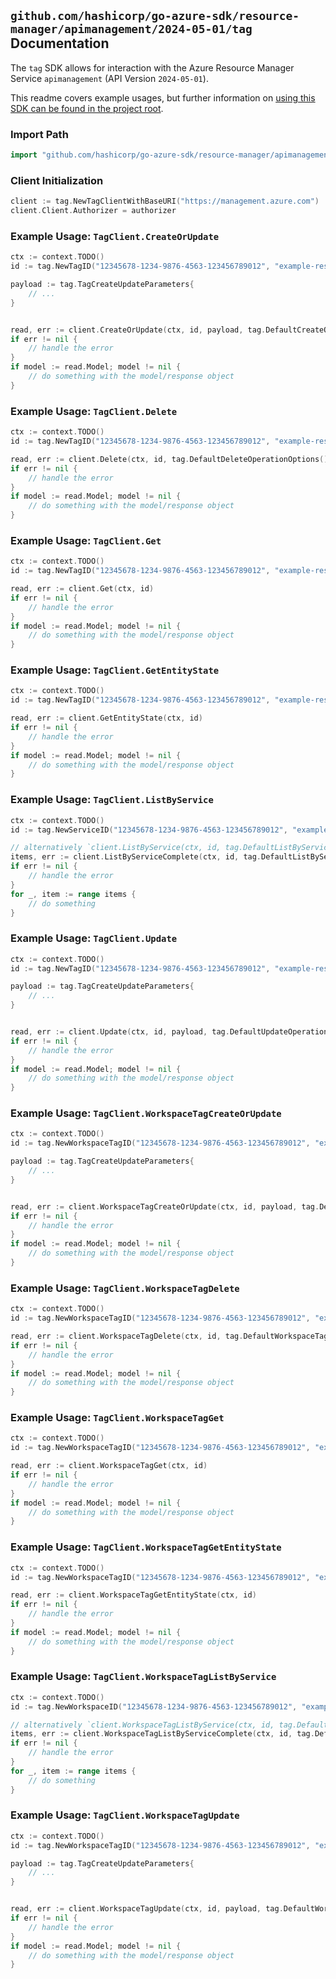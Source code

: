 
## `github.com/hashicorp/go-azure-sdk/resource-manager/apimanagement/2024-05-01/tag` Documentation

The `tag` SDK allows for interaction with the Azure Resource Manager Service `apimanagement` (API Version `2024-05-01`).

This readme covers example usages, but further information on [using this SDK can be found in the project root](https://github.com/hashicorp/go-azure-sdk/tree/main/docs).

### Import Path

```go
import "github.com/hashicorp/go-azure-sdk/resource-manager/apimanagement/2024-05-01/tag"
```


### Client Initialization

```go
client := tag.NewTagClientWithBaseURI("https://management.azure.com")
client.Client.Authorizer = authorizer
```


### Example Usage: `TagClient.CreateOrUpdate`

```go
ctx := context.TODO()
id := tag.NewTagID("12345678-1234-9876-4563-123456789012", "example-resource-group", "serviceValue", "tagIdValue")

payload := tag.TagCreateUpdateParameters{
	// ...
}


read, err := client.CreateOrUpdate(ctx, id, payload, tag.DefaultCreateOrUpdateOperationOptions())
if err != nil {
	// handle the error
}
if model := read.Model; model != nil {
	// do something with the model/response object
}
```


### Example Usage: `TagClient.Delete`

```go
ctx := context.TODO()
id := tag.NewTagID("12345678-1234-9876-4563-123456789012", "example-resource-group", "serviceValue", "tagIdValue")

read, err := client.Delete(ctx, id, tag.DefaultDeleteOperationOptions())
if err != nil {
	// handle the error
}
if model := read.Model; model != nil {
	// do something with the model/response object
}
```


### Example Usage: `TagClient.Get`

```go
ctx := context.TODO()
id := tag.NewTagID("12345678-1234-9876-4563-123456789012", "example-resource-group", "serviceValue", "tagIdValue")

read, err := client.Get(ctx, id)
if err != nil {
	// handle the error
}
if model := read.Model; model != nil {
	// do something with the model/response object
}
```


### Example Usage: `TagClient.GetEntityState`

```go
ctx := context.TODO()
id := tag.NewTagID("12345678-1234-9876-4563-123456789012", "example-resource-group", "serviceValue", "tagIdValue")

read, err := client.GetEntityState(ctx, id)
if err != nil {
	// handle the error
}
if model := read.Model; model != nil {
	// do something with the model/response object
}
```


### Example Usage: `TagClient.ListByService`

```go
ctx := context.TODO()
id := tag.NewServiceID("12345678-1234-9876-4563-123456789012", "example-resource-group", "serviceValue")

// alternatively `client.ListByService(ctx, id, tag.DefaultListByServiceOperationOptions())` can be used to do batched pagination
items, err := client.ListByServiceComplete(ctx, id, tag.DefaultListByServiceOperationOptions())
if err != nil {
	// handle the error
}
for _, item := range items {
	// do something
}
```


### Example Usage: `TagClient.Update`

```go
ctx := context.TODO()
id := tag.NewTagID("12345678-1234-9876-4563-123456789012", "example-resource-group", "serviceValue", "tagIdValue")

payload := tag.TagCreateUpdateParameters{
	// ...
}


read, err := client.Update(ctx, id, payload, tag.DefaultUpdateOperationOptions())
if err != nil {
	// handle the error
}
if model := read.Model; model != nil {
	// do something with the model/response object
}
```


### Example Usage: `TagClient.WorkspaceTagCreateOrUpdate`

```go
ctx := context.TODO()
id := tag.NewWorkspaceTagID("12345678-1234-9876-4563-123456789012", "example-resource-group", "serviceValue", "workspaceIdValue", "tagIdValue")

payload := tag.TagCreateUpdateParameters{
	// ...
}


read, err := client.WorkspaceTagCreateOrUpdate(ctx, id, payload, tag.DefaultWorkspaceTagCreateOrUpdateOperationOptions())
if err != nil {
	// handle the error
}
if model := read.Model; model != nil {
	// do something with the model/response object
}
```


### Example Usage: `TagClient.WorkspaceTagDelete`

```go
ctx := context.TODO()
id := tag.NewWorkspaceTagID("12345678-1234-9876-4563-123456789012", "example-resource-group", "serviceValue", "workspaceIdValue", "tagIdValue")

read, err := client.WorkspaceTagDelete(ctx, id, tag.DefaultWorkspaceTagDeleteOperationOptions())
if err != nil {
	// handle the error
}
if model := read.Model; model != nil {
	// do something with the model/response object
}
```


### Example Usage: `TagClient.WorkspaceTagGet`

```go
ctx := context.TODO()
id := tag.NewWorkspaceTagID("12345678-1234-9876-4563-123456789012", "example-resource-group", "serviceValue", "workspaceIdValue", "tagIdValue")

read, err := client.WorkspaceTagGet(ctx, id)
if err != nil {
	// handle the error
}
if model := read.Model; model != nil {
	// do something with the model/response object
}
```


### Example Usage: `TagClient.WorkspaceTagGetEntityState`

```go
ctx := context.TODO()
id := tag.NewWorkspaceTagID("12345678-1234-9876-4563-123456789012", "example-resource-group", "serviceValue", "workspaceIdValue", "tagIdValue")

read, err := client.WorkspaceTagGetEntityState(ctx, id)
if err != nil {
	// handle the error
}
if model := read.Model; model != nil {
	// do something with the model/response object
}
```


### Example Usage: `TagClient.WorkspaceTagListByService`

```go
ctx := context.TODO()
id := tag.NewWorkspaceID("12345678-1234-9876-4563-123456789012", "example-resource-group", "serviceValue", "workspaceIdValue")

// alternatively `client.WorkspaceTagListByService(ctx, id, tag.DefaultWorkspaceTagListByServiceOperationOptions())` can be used to do batched pagination
items, err := client.WorkspaceTagListByServiceComplete(ctx, id, tag.DefaultWorkspaceTagListByServiceOperationOptions())
if err != nil {
	// handle the error
}
for _, item := range items {
	// do something
}
```


### Example Usage: `TagClient.WorkspaceTagUpdate`

```go
ctx := context.TODO()
id := tag.NewWorkspaceTagID("12345678-1234-9876-4563-123456789012", "example-resource-group", "serviceValue", "workspaceIdValue", "tagIdValue")

payload := tag.TagCreateUpdateParameters{
	// ...
}


read, err := client.WorkspaceTagUpdate(ctx, id, payload, tag.DefaultWorkspaceTagUpdateOperationOptions())
if err != nil {
	// handle the error
}
if model := read.Model; model != nil {
	// do something with the model/response object
}
```
